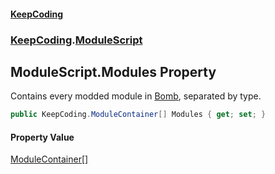 #### [KeepCoding](index.md 'index')
### [KeepCoding](KeepCoding.md 'KeepCoding').[ModuleScript](KeepCoding_ModuleScript.md 'KeepCoding.ModuleScript')
## ModuleScript.Modules Property
Contains every modded module in [Bomb](KeepCoding_ModuleScript_Bomb.md 'KeepCoding.ModuleScript.Bomb'), separated by type.  
```csharp
public KeepCoding.ModuleContainer[] Modules { get; set; }
```
#### Property Value
[ModuleContainer](KeepCoding_ModuleContainer.md 'KeepCoding.ModuleContainer')[[]](https://docs.microsoft.com/en-us/dotnet/api/System.Array 'System.Array')
